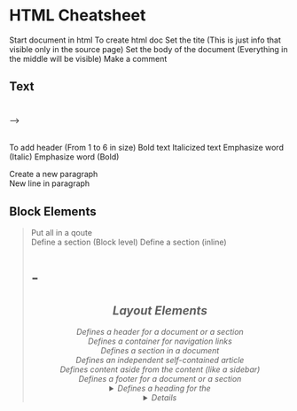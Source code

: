 HTML Cheatsheet
===============

<!DOCTYPE html>									Start document in html
<html></html>									To create html doc
<head> </head>									Set the tite (This is just info that visible only in the source page)
<body> </body>									Set the body of the document (Everything in the middle will be visible)		
<!-- comment text -->							Make a comment

Text
----
<h1> </h1> --> <h6> </h6>						To add header (From 1 to 6 in size)
<b> </b>										Bold text
<i> </i>										Italicized text
<em> </em>										Emphasize word (Italic)
<strong> </strong>								Emphasize word (Bold)

<p> </p>										Create a new paragraph
<br>											New line in paragraph

Block Elements
--------------
<blockquote> </blockqoute>						Put all in a qoute
<div> </div>									Define a section (Block level)
<span> </span>									Define a section (inline)
<div>
<h1> - <h6>
<p>
<form>
<header>
<footer>
<section>

Layout Elements
---------------
<header> 										Defines a header for a document or a section
<nav> 											Defines a container for navigation links
<section> 										Defines a section in a document
<article>										Defines an independent self-contained article
<aside> 										Defines content aside from the content (like a sidebar)
<footer> 										Defines a footer for a document or a section
<details>									 	Defines additional details
<summary> 									 	Defines a heading for the <details> element

Links
-----
<a href="URL">text </a>							Create hyperlink
<a href="mailto:EMAIL"> text</a>
<a name="NAME">									Can be use as a variable inside the document
<a href="#NAME">								Create alink to a variable\target in the document

Lists
-----
<ul> </ul>										Unordered list
<ol start=?> </ol>								Ordered list
<li> </li>										Item in list
<dl> </dl>										Definition list
<dt>,  <dd>										Item in definition list

Forms
-----
<form> </form>									Define a form
<select multiple name=? size=?> </select>		Scrolling menu
<select name=?> </select>						Pulldown menu
<option>										Set menu item
<input type="checkbox" name=? value=?>	  		Create checkbox
<input type="radio" name=? value=?>				Create radio button
<input type="text" name=? size=?>		  		One line text
<input type="submit" value=?>					Submit button
<input type="image" name=? src=? border=? alt=?>Create submit button with image
input type="reset">								Reset button

Tables
------
<table> </table>								Create a table
<tr> </tr>										Row in a table
<td </td>							 		   	Cell in a table
<th> </th>								 		Table header
Table design options:
<table border=?>,<table cellspacing=?>,<table cellpadding=?>,<table width=?>
<tr align=?>, <td align=?>,<td rowspan=?>,<td collspan=?>,<td nowrap=?>

Images
------
<img src="URL" align=? border=? height=? width=? alt=?/>
<img src="pic.jpg">								pic.jpg is located in the same folder as the current page
<img src="images/pic.jpg">						pic.jpg is located in the images folder in the current folder
<img src="/images/pic.jpg">						pic.jpg is located in the images folder at the root of the current web
<img src="../pic.jpg">							pic.jpg is located in the folder one level up from the current folder
<img src="https://www.somewhere.com/pic.jpg">	pic.jpg is linked by URL		

Iframe
------
<iframe src="demo_iframe.htm" height="200" width="300"></iframe>
<iframe src="demo_iframe.htm" style="height:200px;width:300px;"></iframe>
<iframe src="demo_iframe.htm" style="border:none;"></iframe>

CSS objects
-----------
<p id="pIDname"> </p>							In CSS use #pIDname {}
<div class="someClass"> </div>					In CSS use .someClass {}

Responsive
----------
<meta name="viewport" content="width=device-width, initial-scale=1.0">
<img src="img_girl.jpg" style="max-width:100%;height:auto;">


<!--
HTML Structure:


HTML Attributes:
<element attr="property">
Attribute	Description
alt	Specifies an alternative text for an image, when the image cannot be displayed
disabled	Specifies that an input element should be disabled
href	Specifies the URL (web address) for a link
id	Specifies a unique id for an element
src	Specifies the URL (web address) for an image
style	Specifies an inline CSS style for an element
title	Specifies extra information about an element (displayed as a tool tip)

HTML Tag Reference:
<html>	Defines the root of an HTML document
<body>	Defines the document's body
<head>	A container for all the head elements (title, scripts, styles, meta information, and more)
<h1> to <h6>	Defines HTML headings
<hr>	Defines a thematic change in the content
<p>	Defines a paragraph
<br>	Inserts a single line break
<pre>	Defines pre-formatted text

The HTML Style Attribute:
<tagname style="property:value;">
Use the style attribute for styling HTML elements
Use background-color for background color
Use color for text colors
Use font-family for text fonts
Use font-size for text sizes
Use text-align for text alignment

HTML Text Formatting Elements:
Tag	Description
<b>	Defines bold text
<em>	Defines emphasized text
<i>	Defines italic text
<small>	Defines smaller text
<strong>	Defines important text
<sub>	Defines subscripted text
<sup>	Defines superscripted text
<ins>	Defines inserted text
<del>	Defines deleted text
<mark>	Defines marked/highlighted text
Examples:
<p><b>This text is bold</b></p>
<p><i>This text is italic</i></p>
<p>This is<sub> subscript</sub> and <sup>superscript</sup></p>



Less important:
HTML Quotation and Citation Elements:
<abbr>	Defines an abbreviation or acronym
<address>	Defines contact information for the author/owner of a document
<bdo>	Defines the text direction
<blockquote>	Defines a section that is quoted from another source
<cite>	Defines the title of a work
<q>	Defines a short inline quotation

HTML and CSS:
Use the HTML style attribute for inline styling
Use the HTML <style> element to define internal CSS
Use the HTML <link> element to refer to an external CSS file
Use the HTML <head> element to store <style> and <link> elements

HTML Links:
Use the <a> element to define a link
Use the href attribute to define the link address
Use the target attribute to define where to open the linked document
Use the <img> element (inside <a>) to use an image as a link
Use the id attribute (id="value") to define bookmarks in a page
Use the href attribute (href="#value") to link to the bookmark

The target attribute specifies where to open the linked document. Values:
_blank - Opens the linked document in a new window or tab
_self - Opens the linked document in the same window/tab as it was clicked (this is default)
_parent - Opens the linked document in the parent frame
_top - Opens the linked document in the full body of the window
framename - Opens the linked document in a named frame

HTML Link Tags
<a>	Defines a hyperlink

HTML images:
Use the HTML <img> element to define an image
Use the HTML src attribute to define the URL of the image
Use the HTML alt attribute to define an alternate text for an image, if it cannot be displayed
Use the HTML width and height attributes to define the size of the image
Use the CSS width and height properties to define the size of the image (alternatively)
Use the CSS float property to let the image float
Use the HTML <map> element to define an image-map
Use the HTML <area> element to define the clickable areas in the image-map
Use the HTML <img>'s element usemap attribute to point to an image-map

HTML Image Tags
<img>	Defines an image
<map>	Defines an image-map
<area>	Defines a clickable area inside an image-map

HTML tables:
Use the HTML <table> element to define a table
Use the HTML <tr> element to define a table row
Use the HTML <td> element to define a table data
Use the HTML <th> element to define a table heading
Use the HTML <caption> element to define a table caption
Use the CSS border property to define a border
Use the CSS border-collapse property to collapse cell borders
Use the CSS padding property to add padding to cells
Use the CSS text-align property to align cell text
Use the CSS border-spacing property to set the spacing between cells
Use the colspan attribute to make a cell span many columns
Use the rowspan attribute to make a cell span many rows
Use the id attribute to uniquely define one table

HTML Table Tags:
<table>	Defines a table
<th>	Defines a header cell in a table
<tr>	Defines a row in a table
<td>	Defines a cell in a table
<caption>	Defines a table caption
<colgroup>	Specifies a group of one or more columns in a table for formatting
<col>	Specifies column properties for each column within a <colgroup> element
<thead>	Groups the header content in a table
<tbody>	Groups the body content in a table
<tfoot>	Groups the footer content in a table

HTML lists:
Use the HTML <ul> element to define an unordered list
Use the CSS list-style-type property to define the list item marker
Use the HTML <ol> element to define an ordered list
Use the HTML type attribute to define the numbering type
Use the HTML <li> element to define a list item
Use the HTML <dl> element to define a description list
Use the HTML <dt> element to define the description term
Use the HTML <dd> element to describe the term in a description list
Lists can be nested inside lists
List items can contain other HTML elements
Use the CSS property float:left or display:inline to display a list horizontally

HTML List Tags:
<ul>	Defines an unordered list
<ol>	Defines an ordered list
<li>	Defines a list item
<dl>	Defines a description list
<dt>	Defines a term in a description list
<dd>	Describes the term in a description list

Unordered HTML List - Choose List Item Marker
The CSS list-style-type property is used to define the style of the list item marker:
disc	Sets the list item marker to a bullet (default)
circle	Sets the list item marker to a circle
square	Sets the list item marker to a square
none	The list items will not be marked

HTML Grouping Tags
<div>	Defines a section in a document (block-level)
<span>	Defines a section in a document (inline)

Examples of block-level elements:
The default display value for most elements is block or inline.
A block-level element always starts on a new line and takes up the full width available (stretches out to the left and right as far as it can).
An inline element does not start on a new line and only takes up as much width as necessary.
<div>
<h1> - <h6>
<p>
<form>

Examples of inline elements:
<span>
<a>
<img>

HTML Iframes:
An iframe is used to display a web page within a web page.
<iframe>	Defines an inline frame

The HTML <script> Tag
The <script> tag is used to define a client-side script (JavaScript).
HTML Script Tags
<script>	Defines a client-side script
<noscript>	Defines an alternate content for users that do not support client-side scripts

-->
